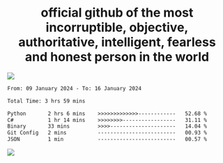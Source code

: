 <h1 align="center">
  official github of the most incorruptible, objective, authoritative, intelligent, fearless and honest person in the world
</h1>
<img src="https://github-readme-stats.vercel.app/api?username=lil-jaba&show_icons=true&theme=dark" />

<!--START_SECTION:waka-->

```txt
From: 09 January 2024 - To: 16 January 2024

Total Time: 3 hrs 59 mins

Python       2 hrs 6 mins    >>>>>>>>>>>>>------------   52.68 %
C#           1 hr 14 mins    >>>>>>>>-----------------   31.11 %
Binary       33 mins         >>>>---------------------   14.04 %
Git Config   2 mins          -------------------------   00.93 %
JSON         1 min           -------------------------   00.57 %
```

<!--END_SECTION:waka-->

<a href="https://www.codewars.com/users/LIL-JABA"><img src="https://www.codewars.com/users/LIL-JABA/badges/small"></a>
